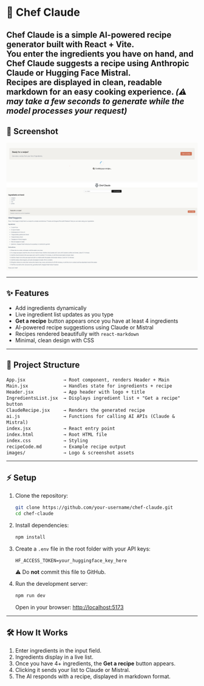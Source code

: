 # 🍳 Chef Claude

Chef Claude is a simple AI-powered recipe generator built with **React + Vite**.  
You enter the ingredients you have on hand, and Chef Claude suggests a recipe using **Anthropic Claude** or **Hugging Face Mistral**.  
Recipes are displayed in clean, readable markdown for an easy cooking experience.
  *(⚠️ may take a few seconds to generate while the model processes your request)*  
---

## 📸 Screenshot
![Chef Claude Screenshot](./images/screenshot2.PNG)
![Chef Claude Screenshot](./images/screenshot.PNG)

---

## ✨ Features

- Add ingredients dynamically
- Live ingredient list updates as you type
- **Get a recipe** button appears once you have at least 4 ingredients
- AI-powered recipe suggestions using Claude or Mistral
- Recipes rendered beautifully with `react-markdown`
- Minimal, clean design with CSS

---

## 📂 Project Structure

```
App.jsx              → Root component, renders Header + Main
Main.jsx             → Handles state for ingredients + recipe
Header.jsx           → App header with logo + title
IngredientsList.jsx  → Displays ingredient list + "Get a recipe" button
ClaudeRecipe.jsx     → Renders the generated recipe
ai.js                → Functions for calling AI APIs (Claude & Mistral)
index.jsx            → React entry point
index.html           → Root HTML file
index.css            → Styling
recipeCode.md        → Example recipe output
images/              → Logo & screenshot assets
```

---

## ⚡ Setup

1. Clone the repository:
   ```bash
   git clone https://github.com/your-username/chef-claude.git
   cd chef-claude
   ```

2. Install dependencies:
   ```bash
   npm install
   ```

3. Create a `.env` file in the root folder with your API keys:
   ```env
   HF_ACCESS_TOKEN=your_huggingface_key_here
   ```
   ⚠️ Do **not** commit this file to GitHub.

4. Run the development server:
   ```bash
   npm run dev
   ```
   Open in your browser: [http://localhost:5173](http://localhost:5173)

---

## 🛠 How It Works

1. Enter ingredients in the input field.  
2. Ingredients display in a live list.  
3. Once you have 4+ ingredients, the **Get a recipe** button appears.  
4. Clicking it sends your list to Claude or Mistral.  
5. The AI responds with a recipe, displayed in markdown format.




